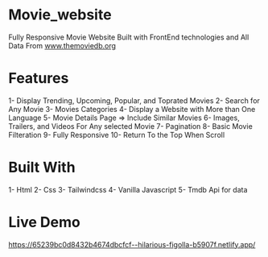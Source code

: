 # Movie_website 
  Fully Responsive Movie Website Built with FrontEnd technologies and All Data From www.themoviedb.org 
# Features
  1- Display Trending, Upcoming, Popular, and Toprated Movies
  2- Search for Any Movie
  3- Movies Categories
  4- Display a Website with More than One Language 
  5- Movie Details Page => Include Similar Movies
  6- Images, Trailers, and Videos For Any selected Movie
  7- Pagination 
  8- Basic Movie Filteration 
  9- Fully Responsive
  10- Return To the Top When Scroll
# Built With
 1- Html
 2- Css
 3- Tailwindcss
 4- Vanilla Javascript
 5- Tmdb Api for data 
# Live Demo
  https://65239bc0d8432b4674dbcfcf--hilarious-figolla-b5907f.netlify.app/
  
